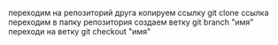 переходим на репозиторий друга
копируем ссылку
git clone ссылка
переходим в папку репозитория
создаем ветку git branch "имя"
переходи на ветку git checkout "имя"